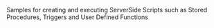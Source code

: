 Samples for creating and executing ServerSide Scripts such as Stored Procedures, Triggers and User Defined Functions